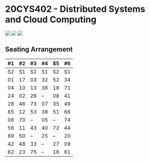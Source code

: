 # 20CYS402 - Distributed Systems and Cloud Computing
![](https://img.shields.io/badge/Batch-22CYS-lightgreen) ![](https://img.shields.io/badge/UG-blue) ![](https://img.shields.io/badge/Subject-DSCC-blue) <br/>

## Seating Arrangement

| #1 | #2 | #3 | #4 | $5 | #6 |
|----|----|----|----|----|----|
| S2 | S1 | S2 | S1 | S2 | S1 |
| 01 | 17 | 03 | 32 | 52 | 34 |
| 04 | 10 | 13 | 36 | 18 | 71 |
| 24 | 02 | 26 | –  | 08 | 41 |
| 28 | 46 | 73 | 07 | 35 | 49 |
| 65 | 12 | 53 | 38 | 51 | 66 |
| 06 | 70 | –  | 05 | –  | 74 |
| 56 | 11 | 43 | 40 | 72 | 44 |
| 69 | 50 | –  | 25 | –  | 20 |
| 42 | 48 | 33 | –  | 27 | 09 |
| 62 | 23 | 75 | –  | 16 | 61 |


